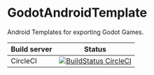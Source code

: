 # GodotAndroidTemplate
Android Templates for exporting Godot Games.


| Build server  | Status |
|---------------|--------|
| CircleCI | [![BuildStatus CircleCI](https://circleci.com/gh/JonathanSchmalhofer/GodotAndroidTemplate.svg?style=svg)](https://circleci.com/gh/JonathanSchmalhofer/GodotAndroidTemplate) |
